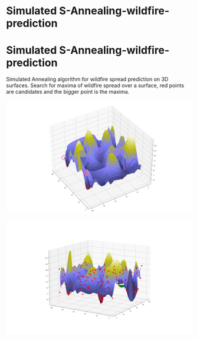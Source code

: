 # Simulated S-Annealing-wildfire-prediction

# Simulated S-Annealing-wildfire-prediction

Simulated Annealing algorithm for wildfire spread prediction on 3D surfaces. Search for maxima of wildfire spread over a surface, red points are candidates and the bigger point is the maxima. 

![IMAGE_DESCRIPTION](https://github.com/DiegoGuerrero1/S-Annealing-wildfire-prediction/blob/dc40283027456b7921483a5cb97a5a279508fa3f/figures/Figure_4.png)

![IMAGE_DESCRIPTION](https://github.com/DiegoGuerrero1/S-Annealing-wildfire-prediction/blob/c4433389da58502b1ba198ba0185f9febc709df9/figures/Figure_5.png)
